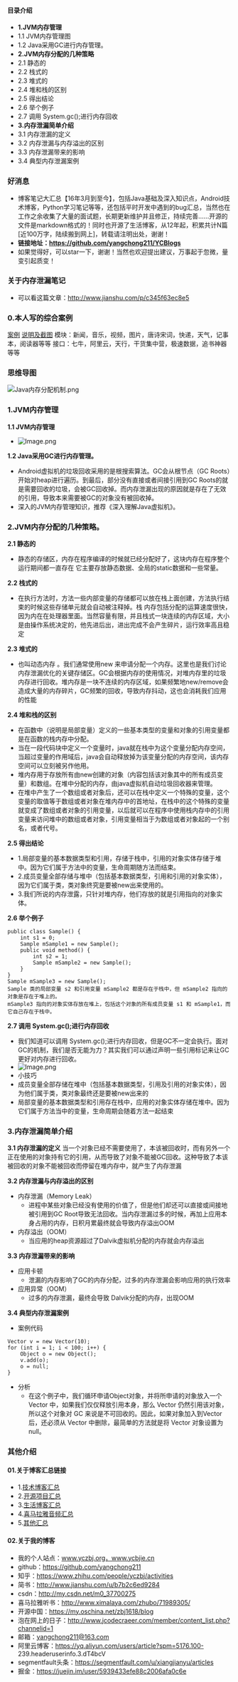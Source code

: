 #### 目录介绍
- **1.JVM内存管理**
- 1.1 JVM内存管理图
- 1.2 Java采用GC进行内存管理。
- **2.JVM内存分配的几种策略**
- 2.1 静态的
- 2.2 栈式的
- 2.3 堆式的
- 2.4 堆和栈的区别
- 2.5 得出结论
- 2.6 举个例子
- 2.7 调用 System.gc();进行内存回收
- **3.内存泄漏简单介绍**
- 3.1 内存泄漏的定义
- 3.2 内存泄漏与内存溢出的区别
- 3.3 内存泄漏带来的影响
- 3.4 典型内存泄漏案例




### 好消息
- 博客笔记大汇总【16年3月到至今】，包括Java基础及深入知识点，Android技术博客，Python学习笔记等等，还包括平时开发中遇到的bug汇总，当然也在工作之余收集了大量的面试题，长期更新维护并且修正，持续完善……开源的文件是markdown格式的！同时也开源了生活博客，从12年起，积累共计N篇[近100万字，陆续搬到网上]，转载请注明出处，谢谢！
- **链接地址：https://github.com/yangchong211/YCBlogs**
- 如果觉得好，可以star一下，谢谢！当然也欢迎提出建议，万事起于忽微，量变引起质变！



### 关于内存泄漏笔记
- 可以看这篇文章：http://www.jianshu.com/p/c345f63ec8e5

### 0.本人写的综合案例
[案例](https://github.com/yangchong211/LifeHelper)
[说明及截图](https://github.com/yangchong211/LifeHelper/blob/master/README.md)
模块：新闻，音乐，视频，图片，唐诗宋词，快递，天气，记事本，阅读器等等
接口：七牛，阿里云，天行，干货集中营，极速数据，追书神器等等

### 思维导图
![Java内存分配机制.png](http://upload-images.jianshu.io/upload_images/4432347-473742e2612d5a93.png?imageMogr2/auto-orient/strip%7CimageView2/2/w/1240)



### 1.JVM内存管理
**1.1 JVM内存管理**
- ![Image.png](http://upload-images.jianshu.io/upload_images/4432347-d11c55cea858b5e4.png?imageMogr2/auto-orient/strip%7CimageView2/2/w/1240)

**1.2 Java采用GC进行内存管理。**
- Android虚拟机的垃圾回收采用的是根搜索算法。GC会从根节点（GC Roots）开始对heap进行遍历。到最后，部分没有直接或者间接引用到GC Roots的就是需要回收的垃圾，会被GC回收掉。而内存泄漏出现的原因就是存在了无效的引用，导致本来需要被GC的对象没有被回收掉。
- 深入的JVM内存管理知识，推荐《深入理解Java虚拟机》。

### 2.JVM内存分配的几种策略。
**2.1 静态的**
- 静态的存储区，内存在程序编译的时候就已经分配好了，这块内存在程序整个运行期间都一直存在
它主要存放静态数据、全局的static数据和一些常量。


**2.2 栈式的**
- 在执行方法时，方法一些内部变量的存储都可以放在栈上面创建，方法执行结束的时候这些存储单元就会自动被注释掉。栈 内存包括分配的运算速度很快，因为内在在处理器里面。当然容量有限，并且栈式一块连续的内存区域，大小是由操作系统决定的，他先进后出，进出完成不会产生碎片，运行效率高且稳定

**2.3 堆式的**
- 也叫动态内存 。我们通常使用new 来申请分配一个内存。这里也是我们讨论内存泄漏优化的关键存储区。GC会根据内存的使用情况，对堆内存里的垃圾内存进行回收。堆内存是一块不连续的内存区域，如果频繁地new/remove会造成大量的内存碎片，GC频繁的回收，导致内存抖动，这也会消耗我们应用的性能

**2.4 堆和栈的区别**
- 在函数中（说明是局部变量）定义的一些基本类型的变量和对象的引用变量都是在函数的栈内存中分配。
- 当在一段代码块中定义一个变量时，java就在栈中为这个变量分配内存空间，当超过变量的作用域后，java会自动释放掉为该变量分配的内存空间，该内存空间可以立刻被另作他用。
- 堆内存用于存放所有由new创建的对象（内容包括该对象其中的所有成员变量）和数组。在堆中分配的内存，由java虚拟机自动垃圾回收器来管理。
- 在堆中产生了一个数组或者对象后，还可以在栈中定义一个特殊的变量，这个变量的取值等于数组或者对象在堆内存中的首地址，在栈中的这个特殊的变量就变成了数组或者对象的引用变量，以后就可以在程序中使用栈内存中的引用变量来访问堆中的数组或者对象，引用变量相当于为数组或者对象起的一个别名，或者代号。

**2.5 得出结论**
- 1.局部变量的基本数据类型和引用，存储于栈中，引用的对象实体存储于堆中。因为它们属于方法中的变量，生命周期随方法而结束。
- 2.成员变量全部存储与堆中（包括基本数据类型，引用和引用的对象实体），因为它们属于类，类对象终究是要被new出来使用的。
- 3.我们所说的内存泄露，只针对堆内存，他们存放的就是引用指向的对象实体。

**2.6 举个例子**
```
public class Sample() {
    int s1 = 0;
    Sample mSample1 = new Sample();
    public void method() {
        int s2 = 1;
        Sample mSample2 = new Sample();
    }
}
Sample mSample3 = new Sample();
Sample 类的局部变量 s2 和引用变量 mSample2 都是存在于栈中，但 mSample2 指向的对象是存在于堆上的。
mSample3 指向的对象实体存放在堆上，包括这个对象的所有成员变量 s1 和 mSample1，而它自己存在于栈中。
```
**2.7 调用 System.gc();进行内存回收**
- 我们知道可以调用 System.gc();进行内存回收，但是GC不一定会执行。面对GC的机制，我们是否无能为力？其实我们可以通过声明一些引用标记来让GC更好对内存进行回收。
- ![Image.png](http://upload-images.jianshu.io/upload_images/4432347-1d8e58df3b16a042.png?imageMogr2/auto-orient/strip%7CimageView2/2/w/1240)
- 小技巧
- 成员变量全部存储在堆中（包括基本数据类型，引用及引用的对象实体），因为他们属于类，类对象最终还是要被new出来的
- 局部变量的基本数据类型和引用存在栈中，应用的对象实体存储在堆中。因为它们属于方法当中的变量，生命周期会随着方法一起结束




### 3.内存泄漏简单介绍
**3.1 内存泄漏的定义**
当一个对象已经不需要使用了，本该被回收时，而有另外一个正在使用的对象持有它的引用，从而导致了对象不能被GC回收。这种导致了本该被回收的对象不能被回收而停留在堆内存中，就产生了内存泄漏

**3.2 内存泄漏与内存溢出的区别**
- 内存泄漏（Memory Leak）
    - 进程中某些对象已经没有使用的价值了，但是他们却还可以直接或间接地被引用到GC Root导致无法回收。当内存泄漏过多的时候，再加上应用本身占用的内存，日积月累最终就会导致内存溢出OOM
- 内存溢出（OOM）
    - 当应用的heap资源超过了Dalvik虚拟机分配的内存就会内存溢出

**3.3 内存泄漏带来的影响**
- 应用卡顿
    - 泄漏的内存影响了GC的内存分配，过多的内存泄漏会影响应用的执行效率
- 应用异常（OOM）
    - 过多的内存泄漏，最终会导致 Dalvik分配的内存，出现OOM

**3.4 典型内存泄漏案例**
- 案例代码
```
Vector v = new Vector(10);
for (int i = 1; i < 100; i++) {
    Object o = new Object();
    v.add(o);
    o = null; 
}
```
- 分析
    - 在这个例子中，我们循环申请Object对象，并将所申请的对象放入一个 Vector 中，如果我们仅仅释放引用本身，那么 Vector 仍然引用该对象，所以这个对象对 GC 来说是不可回收的。因此，如果对象加入到Vector 后，还必须从 Vector 中删除，最简单的方法就是将 Vector 对象设置为 null。






### 其他介绍
#### 01.关于博客汇总链接
- 1.[技术博客汇总](https://www.jianshu.com/p/614cb839182c)
- 2.[开源项目汇总](https://blog.csdn.net/m0_37700275/article/details/80863574)
- 3.[生活博客汇总](https://blog.csdn.net/m0_37700275/article/details/79832978)
- 4.[喜马拉雅音频汇总](https://www.jianshu.com/p/f665de16d1eb)
- 5.[其他汇总](https://www.jianshu.com/p/53017c3fc75d)



#### 02.关于我的博客
- 我的个人站点：www.yczbj.org，www.ycbjie.cn
- github：https://github.com/yangchong211
- 知乎：https://www.zhihu.com/people/yczbj/activities
- 简书：http://www.jianshu.com/u/b7b2c6ed9284
- csdn：http://my.csdn.net/m0_37700275
- 喜马拉雅听书：http://www.ximalaya.com/zhubo/71989305/
- 开源中国：https://my.oschina.net/zbj1618/blog
- 泡在网上的日子：http://www.jcodecraeer.com/member/content_list.php?channelid=1
- 邮箱：yangchong211@163.com
- 阿里云博客：https://yq.aliyun.com/users/article?spm=5176.100- 239.headeruserinfo.3.dT4bcV
- segmentfault头条：https://segmentfault.com/u/xiangjianyu/articles
- 掘金：https://juejin.im/user/5939433efe88c2006afa0c6e




